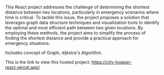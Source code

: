 This React project addresses the challenge of determining the shortest distance between two locations, particularly in emergency scenarios where time is critical. To tackle this issue, the project proposes a solution that leverages graph data structure techniques and visualization tools to identify the optimal and most efficient path between two given locations. By employing these methods, the project aims to simplify the process of finding the shortest distance and provide a practical approach for emergency situations.

Includes concept of Graph, dijkstra's Algorithm.

This is the link to view this hosted project: https://city-hopper-react.vercel.app/
